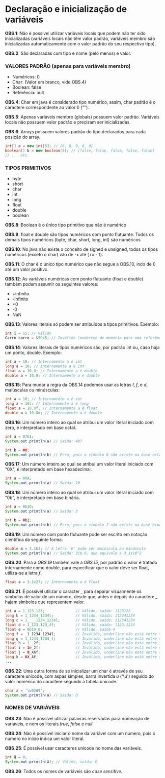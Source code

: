 # Declaração e inicialização de variáveis

**OBS.1**: Não é possível utilizar variáveis locais que podem não ter sido inicializadas (variáveis locais não têm valor padrão, variáveis membro são inicializadas automaticamente com o valor padrão do seu respectivo tipo).

**OBS.2**: São declaradas com tipo e nome (pelo menos) e valor.

### VALORES PADRÃO (apenas para variáveis membro)
* Numéricos: 0
* Char:  (Valor em branco, vide OBS.4)
* Boolean: false
* Referência: null

**OBS.4**: Char em java é considerado tipo numérico, assim, char padrão é o caractere correspondente ao valor 0 ("").

**OBS.5**: Apenas variáveis membro (globais) possuem valor padrão. Variáveis locais não possuem valor padrão e precisam ser inicializadas.

**OBS.6**: Arrays possuem valores padrão do tipo declarados para cada posição do array.
~~~java 
int[] a = new int[5]; // [0, 0, 0, 0, 0]
boolean[] b = new boolean[5]; // [false, false, false, false, false]
// ... etc.
~~~

### TIPOS PRIMITIVOS
* byte
* short
* char
* int
* long
* float
* double
* boolean 

**OBS.8**: Boolean é o único tipo primitivo que não é numérico

**OBS.9**: float e double são tipos numéricos com ponto flutuante. Todos os demais tipos numéricos (byte, char, short, long, int) são numéricos

**OBS.10**: No java não existe o conceito de signed  e unsigned, todos os tipos numéricos (exceto o char) vão de -x até (+x - 1). 

**OBS.11**: O char é o único tipo numérico que não segue a OBS.10, indo de 0 até um valor positivo.

**OBS.12**: As variáveis numéricas com ponto flutuante (float e double) também podem assumir os seguintes valores:
* +infinito
* -infinito
* +0
* -0
* NaN

**OBS.13**: Valores literais só podem ser atribuídos a tipos primitivos. Exemplo:
~~~java
int i = 15; // Válido
Carro carro = &5045; // Inválido (endereço de memória para uma referência de objeto)
~~~

**OBS.14**: Valores literais de tipos numéricos são, por padrão int ou, caso haja um ponto, double. Exemplo:
~~~java
int a = 10; // Internamente a é int
long a = 10; // Internamente a é int
float a = 10.0; // Internamente a é double
double a = 10.0; // Internamente a é double
~~~

**OBS.15**: Para mudar a regra da OBS.14 podemos usar as letras *l*, *f*, e *d*, maiúsculas ou minúsculas:
~~~java
int a = 10; // Internamente a é int
long a = 10l; // Internamente a é long
float a = 10.0f; // Internamente a é float
double a = 10.0d; // Internamente a é double 
~~~

**OBS.16**: Um número inteiro ao qual se atribui um valor literal iniciado com zero, é interpretado em base octal.
~~~java
int a = 0761;
System.out.println(a) // Saída: 497

int b = 08;
System.out.println(b) // Erro, pois o símbolo 8 não existe na base octal
~~~

**OBS.17**: Um número inteiro ao qual se atribui um valor literal iniciado com "0X", é interpretado em base hexadecimal.
~~~java
int a = 0XA;
System.out.println(a) // Saída: 10
~~~

**OBS.18**: Um número inteiro ao qual se atribui um valor literal iniciado com "0b", é interpretado em base binária.
~~~java
int a = 0b10;
System.out.println(a) // Saída: 2

int b = 0b2;
System.out.println(b) // Erro, pois o símbolo 2 não existe na base binária
~~~

**OBS.19**: Um número com ponto flutuante pode ser escrito em notação científica da seguinte forma:
~~~java 
double a = 3.1E2; // A letra 'E' pode ser maiúscula ou minúscula
System.out.println(a) // Saída: 310.0, que equivale a 3.1x10^2
~~~

**OBS.20**: Para a *OBS.19* também vale a *OBS.15*, por padrão o valor é tratado internamente como double, para especificar que o valor deve ser float, utiliza-se a letra *f*.
~~~java
float a = 3.1e2f; // Internamente a é float
~~~

**OBS.21**: É possível utilizar o caracter *_* para separar visualmente os símbolos de valor de um número, desde que, antes e depois do caractere *_* hajam símbolos que representem valor. 
~~~java
int a = 1_123_123;              // Válido, saída: 1123123
long b = 1_1234_1234l;          // Válido, saída: 112341234 
long c = 1____1234_1234l;       // Válido, saída: 112341234 
float d = 1_123.123_4f;         // Válido, saída: 1123.1234 
float e = 0b10_0;               // Válido, saída 4
long f = _1_1234_1234l;         // Inválido, underline não está entre símbolos que representam valores;
long g = 1_1234_1234_l;         // Inválido, underline não está entre símbolos que representam valores;
float h = 1._2f;                // Inválido, underline não está entre símbolos que representam valores;
float i = 1e_2f;                // Inválido, underline não está entre símbolos que representam valores;
float j = 0_XAf;                // Inválido, underline não está entre símbolos que representam valores;
long k = 0X_Af;                 // Inválido, underline não está entre símbolos que representam valores;
...
~~~

**OBS.22**: Uma outra forma de se inicializar um char é através de seu caractere unicode, com aspas simples, barra invertida *u* ('\u') seguido do valor numérico do caractere segundo a tabela unicode.
~~~java
char a = '\u03A9'; 
System.out.println(a) // Saída: Ω
~~~

### NOMES DE VARIÁVEIS
**OBS.23**: Não é possível utilizar palavras reservadas para nomeação de variáveis, e nem os literais *true*, *false* e *null*.

**OBS.24**: Não é possível iniciar o nome da variável com um número, pois o número no início indica um valor literal.

**OBS.25**: É possível usar caracteres unicode no nome das variáveis.
~~~java
int ã = 0;
System.out.println(ã); // Válido, saída: 0
~~~

**OBS.26**: Todos os nomes de variáveis são *case sensitive*.